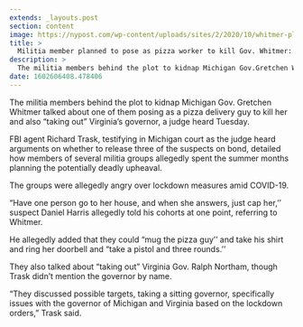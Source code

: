 ```yaml
--- 
extends: _layouts.post 
section: content 
image: https://nypost.com/wp-content/uploads/sites/2/2020/10/whitmer-plot-28.jpg?quality=90&strip=all&w=1200 
title: > 
  Militia member planned to pose as pizza worker to kill Gov. Whitmer: feds 
description: > 
  The militia members behind the plot to kidnap Michigan Gov.Gretchen Whitmer talked about one of them posing as a pizza delivery guy to kill her and also “taking out” Virginia’s governor, a judge heard Tuesday.“Have one person go to her house, and when she answers, just cap her,’’ suspect Daniel Harris allegedly told his cohorts at one point, referring to Whitmer.He allegedly added that they could “mug the pizza guy’’ and take his shirt and ring her doorbell and “take a pistol and three rounds.’’They also talked about “taking out” Virginia Gov.“They discussed possible targets, taking a sitting governor, specifically issues with the governor of Michigan and Virginia based on the lockdown orders,” Trask said. 
date: 1602606408.478406 
--- 
```

The militia members behind the plot to kidnap Michigan Gov. Gretchen Whitmer talked about one of them posing as a pizza delivery guy to kill her and also “taking out” Virginia’s governor, a judge heard Tuesday.

FBI agent Richard Trask, testifying in Michigan court as the judge heard arguments on whether to release three of the suspects on bond, detailed how members of several militia groups allegedly spent the summer months planning the potentially deadly upheaval.

The groups were allegedly angry over lockdown measures amid COVID-19.

“Have one person go to her house, and when she answers, just cap her,’’ suspect Daniel Harris allegedly told his cohorts at one point, referring to Whitmer.

He allegedly added that they could “mug the pizza guy’’ and take his shirt and ring her doorbell and “take a pistol and three rounds.’’

They also talked about “taking out” Virginia Gov. Ralph Northam, though Trask didn’t mention the governor by name.

“They discussed possible targets, taking a sitting governor, specifically issues with the governor of Michigan and Virginia based on the lockdown orders,” Trask said.